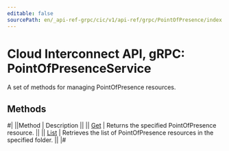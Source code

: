 ```yaml
---
editable: false
sourcePath: en/_api-ref-grpc/cic/v1/api-ref/grpc/PointOfPresence/index.md
---
```


# Cloud Interconnect API, gRPC: PointOfPresenceService

A set of methods for managing PointOfPresence resources.

## Methods

#|
||Method | Description ||
|| [Get](get.md) | Returns the specified PointOfPresence resource. ||
|| [List](list.md) | Retrieves the list of PointOfPresence resources in the specified folder. ||
|#